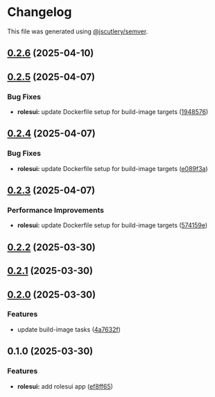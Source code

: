 # Changelog

This file was generated using [@jscutlery/semver](https://github.com/jscutlery/semver).

## [0.2.6](https://github.com/jdwillmsen/jdw/compare/rolesui-0.2.5...rolesui-0.2.6) (2025-04-10)

## [0.2.5](https://github.com/jdwillmsen/jdw/compare/rolesui-0.2.4...rolesui-0.2.5) (2025-04-07)


### Bug Fixes

* **rolesui:** update Dockerfile setup for build-image targets ([1948576](https://github.com/jdwillmsen/jdw/commit/1948576da0bb711a72a4dc247d0359b0d18edd9a))

## [0.2.4](https://github.com/jdwillmsen/jdw/compare/rolesui-0.2.3...rolesui-0.2.4) (2025-04-07)


### Bug Fixes

* **rolesui:** update Dockerfile setup for build-image targets ([e089f3a](https://github.com/jdwillmsen/jdw/commit/e089f3a9f4e0c5d1f2515b7c2a8f9847d38f1245))

## [0.2.3](https://github.com/jdwillmsen/jdw/compare/rolesui-0.2.2...rolesui-0.2.3) (2025-04-07)


### Performance Improvements

* **rolesui:** update Dockerfile setup for build-image targets ([574159e](https://github.com/jdwillmsen/jdw/commit/574159e7df7e201e5cc40a3db3911f46810ff0b0))

## [0.2.2](https://github.com/jdwillmsen/jdw/compare/rolesui-0.2.1...rolesui-0.2.2) (2025-03-30)

## [0.2.1](https://github.com/jdwillmsen/jdw/compare/rolesui-0.2.0...rolesui-0.2.1) (2025-03-30)

## [0.2.0](https://github.com/jdwillmsen/jdw/compare/rolesui-0.1.0...rolesui-0.2.0) (2025-03-30)

### Features

- update build-image tasks ([4a7632f](https://github.com/jdwillmsen/jdw/commit/4a7632ffa68ac61493c6f5679cc9826e2e0ac7fa))

## 0.1.0 (2025-03-30)

### Features

- **rolesui:** add rolesui app ([ef8ff65](https://github.com/jdwillmsen/jdw/commit/ef8ff656f5a8543d676430a22935fcd7e182fa5e))
